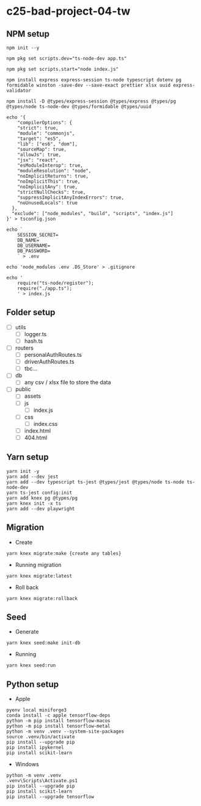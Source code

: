 # c25-bad-project-04-tw

## NPM setup
```
npm init --y

npm pkg set scripts.dev="ts-node-dev app.ts"

npm pkg set scripts.start="node index.js"

npm install express express-session ts-node typescript dotenv pg formidable winston -save-dev --save-exact prettier xlsx uuid express-validator

npm install -D @types/express-session @types/express @types/pg @types/node ts-node-dev @types/formidable @types/uuid
```
```
echo '{
    "compilerOptions": {
    "strict": true,
    "module": "commonjs",
    "target": "es5",
    "lib": ["es6", "dom"],
    "sourceMap": true,
    "allowJs": true,
    "jsx": "react",
    "esModuleInterop": true,
    "moduleResolution": "node",
    "noImplicitReturns": true,
    "noImplicitThis": true,
    "noImplicitAny": true,
    "strictNullChecks": true,
    "suppressImplicitAnyIndexErrors": true,
    "noUnusedLocals": true
  },
  "exclude": ["node_modules", "build", "scripts", "index.js"]
}' > tsconfig.json
```

```
echo `
    SESSION_SECRET=
    DB_NAME=
    DB_USERNAME=
    DB_PASSWORD=
    ` > .env
```

```
echo 'node_modules .env .DS_Store' > .gitignore
```

```
echo '
    require("ts-node/register");
    require("./app.ts");
    ' > index.js
```

## Folder setup

- [ ] utils
    - [ ] logger.ts
    - [ ] hash.ts

- [ ] routers
    - [ ] personalAuthRoutes.ts
    - [ ] driverAuthRoutes.ts
    - [ ] tbc...

- [ ] db
    - [ ] any csv / xlsx file to store the data

- [ ] public 
     - [ ] assets
     - [ ] js
        - [ ] index.js
     - [ ] css
        - [ ] index.css
     - [ ] index.html
     - [ ] 404.html

## Yarn setup
```
yarn init -y
yarn add --dev jest
yarn add --dev typescript ts-jest @types/jest @types/node ts-node ts-node-dev
yarn ts-jest config:init
yarn add knex pg @types/pg
yarn knex init -x ts
yarn add --dev playwright
```

## Migration
- Create
```
yarn knex migrate:make {create any tables}
```
- Running migration
```
yarn knex migrate:latest
```
- Roll back
```
yarn knex migrate:rollback
```

## Seed
- Generate
```
yarn knex seed:make init-db
```
- Running
```
yarn knex seed:run
```

## Python setup
- Apple
```
pyenv local miniforge3
conda install -c apple tensorflow-deps
python -m pip install tensorflow-macos
python -m pip install tensorflow-metal
python -m venv .venv --system-site-packages
source .venv/bin/activate
pip install --upgrade pip
pip install ipykernel
pip install scikit-learn
```
- Windows
```
python -m venv .venv
.venv\Scripts\Activate.ps1
pip install --upgrade pip
pip install scikit-learn
pip install --upgrade tensorflow
```